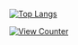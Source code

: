 <!--![Anurag's GitHub stats](https://github-readme-stats.vercel.app/api?username=psydok&show_icons=true&bg_color=60,e96443,904e95&title_color=fff&text_color=fff&&icon_color=fff)-->

[![Top Langs](https://github-readme-stats.vercel.app/api/top-langs/?username=psydok&layout=compact&hide=javascript,html,css&exclude_repo=ml_classification_of_stat_tatarstan,hh_vacancy,python-backend,GoogleStore__rating_prediction&theme=maroongold )](https://github.com/anuraghazra/github-readme-stats)

[![View Counter](https://komarev.com/ghpvc/?username=psydok)](#)
<!--
**psydok/psydok** is a ✨ _special_ ✨ repository because its `README.md` (this file) appears on your GitHub profile.

Here are some ideas to get you started:

- 🔭 I’m currently working on ...
- 🌱 I’m currently learning ...
- 👯 I’m looking to collaborate on ...
- 🤔 I’m looking for help with ...
- 💬 Ask me about ...
- 📫 How to reach me: ...
- 😄 Pronouns: ...
- ⚡ Fun fact: ...
-->

